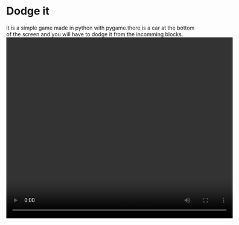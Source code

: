 # Dodge it
it is a simple game made in python with pygame.there is a car at the bottom of the screen and you will have to dodge it from the incomming blocks.<br/>
<video src="https://github.com/adibyte95/Dodge-It/blob/master/clip.avi" height="480px" width="600px">here is video of game play</video>
